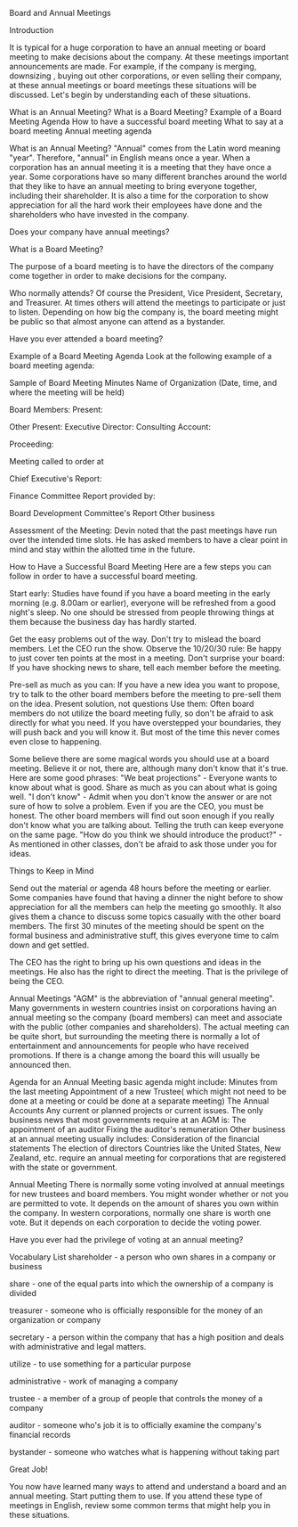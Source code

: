 Board and Annual Meetings

Introduction

It is typical for a huge corporation to have an annual meeting or board meeting to make decisions about the company. At these meetings important announcements are made. For example, if the company is merging, downsizing , buying out other corporations, or even selling their company, at these annual meetings or board meetings these situations will be discussed. Let's begin by understanding each of these situations.

What is an Annual Meeting?
What is a Board Meeting?
Example of a Board Meeting Agenda
How to have a successful board meeting
What to say at a board meeting
Annual meeting agenda

What is an Annual Meeting?
"Annual" comes from the Latin word meaning "year". Therefore, "annual" in English means once a year. When a corporation has an annual meeting it is a meeting that they have once a year. Some corporations have so many different branches around the world that they like to have an annual meeting to bring everyone together, including their shareholder. It is also a time for the corporation to show appreciation for all the hard work their employees have done and the shareholders who have invested in the company.

Does your company have annual meetings?

What is a Board Meeting?

The purpose of a board meeting is to have the directors of the company come together in order to make decisions for the company.

Who normally attends? Of course the President, Vice President, Secretary, and Treasurer. At times others will attend the meetings to participate or just to listen. Depending on how big the company is, the board meeting might be public so that almost anyone can attend as a bystander.

Have you ever attended a board meeting?

Example of a Board Meeting Agenda
Look at the following example of a board meeting agenda:

Sample of Board Meeting Minutes
Name of Organization
(Date, time, and where the meeting will be held)

Board Members:
Present:

Other Present: 
Executive Director:
Consulting Account:

Proceeding:

Meeting called to order at 

Chief Executive's Report:

Finance Committee Report provided by:

Board Development Committee's Report
Other business

Assessment of the Meeting:
Devin noted that the past meetings have run over the intended time slots. He has asked members to have a clear point in mind and stay within the allotted time in the future.

How to Have a Successful Board Meeting
Here are a few steps you can follow in order to have a successful board meeting.

Start early: Studies have found if you have a board meeting in the early morning (e.g. 8.00am or earlier), everyone will be refreshed from a good night's sleep. No one should be stressed from people throwing things at them because the business day has hardly started.

Get the easy problems out of the way.
Don't try to mislead the board members.
Let the CEO run the show.
Observe the 10/20/30 rule: Be happy to just cover ten points at the most in a meeting.
Don't surprise your board: If you have shocking news to share, tell each member before the meeting.

Pre-sell as much as you can: If you have a new idea you want to propose, try to talk to the other board members before the meeting to pre-sell them on the idea.
Present solution, not questions
Use them: Often board members do not utilize the board meeting fully, so don't be afraid to ask directly for what you need. If you have overstepped your boundaries, they will push back and you will know it. But most of the time this never comes even close to happening.

Some believe there are some magical words you should use at a board meeting. Believe it or not, there are, although many don't know that it's true. Here are some good phrases:
"We beat projections" - Everyone wants to know about what is good. Share as much as you can about what is going well.
"I don't know" - Admit when you don't know the answer or are not sure of how to solve a problem. Even if you are the CEO, you must be honest. The other board members will find out soon enough if you really don't know what you are talking about. Telling the truth can keep everyone on the same page.
"How do you think we should introduce the product?" - As mentioned in other classes, don't be afraid to ask those under you for ideas.

Things to Keep in Mind

Send out the material or agenda 48 hours before the meeting or earlier.
Some companies have found that having a dinner the night before to show appreciation for all the members can help the meeting go smoothly. It also gives them a chance to discuss some topics casually with the other board members.
The first 30 minutes of the meeting should be spent on the formal business and administrative stuff, this gives everyone time to calm down and get settled.

The CEO has the right to bring up his own questions and ideas in the meetings. He also has the right to direct the meeting. That is the privilege of being the CEO.

Annual Meetings
"AGM" is the abbreviation of "annual general meeting". Many governments in western countries insist on corporations having an annual meeting so the company (board members) can meet and associate with the public (other companies and shareholders). The actual meeting can be quite short, but surrounding the meeting there is normally a lot of entertainment and announcements for people who have received promotions. If there is a change among the board this will usually be announced then.

Agenda for an Annual Meeting
basic agenda might include:
Minutes from the last meeting
Appointment of a new Trustee( which might not need to be done at a meeting or could be done at a separate meeting)
The Annual Accounts
Any current or planned projects or current issues.
The only business news that most governments require at an AGM is:
The appointment of an auditor
Fixing the auditor's remuneration
Other business at an annual meeting usually includes:
Consideration of the financial statements
The election of directors
Countries like the United States, New Zealand, etc. require an annual meeting for corporations that are registered with the state or government.

Annual Meeting
There is normally some voting involved at annual meetings for new trustees and board members. You might wonder whether or not you are permitted to vote. It depends on the amount of shares you own within the company.
In western corporations, normally one share is worth one vote. But it depends on each corporation to decide the voting power.

Have you ever had the privilege of voting at an annual meeting?

Vocabulary List
shareholder - a person who own shares in a company or business

share - one of the equal parts into which the ownership of a company is divided

treasurer - someone who is officially responsible for the money of an organization or company

secretary - a person within the company that has a high position and deals with administrative and legal matters.

utilize - to use something for a particular purpose

administrative - work of managing a company

trustee - a member of a group of people that controls the money of a company

auditor - someone who's job it is to officially examine the company's financial records

bystander - someone who watches what is happening without taking part


Great Job!

You now have learned many ways to attend and understand a board and an annual meeting. Start putting them to use. If you attend these type of meetings in English, review some common terms that might help you in these situations.







